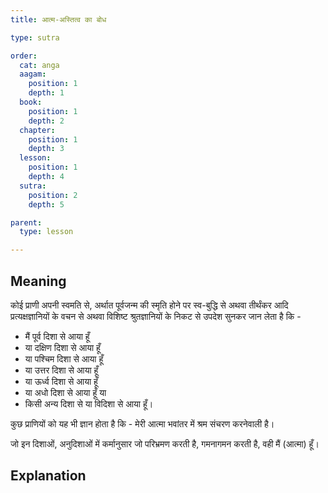 ```yaml
---
title: आत्म-अस्तित्व का बोध

type: sutra

order:
  cat: anga
  aagam: 
    position: 1
    depth: 1
  book: 
    position: 1
    depth: 2
  chapter: 
    position: 1
    depth: 3
  lesson: 
    position: 1
    depth: 4
  sutra: 
    position: 2
    depth: 5

parent:
  type: lesson

---
```


## Meaning
कोई प्राणी अपनी स्वमति से, अर्थात पूर्वजन्म की स्मृति होने पर स्व-बुद्धि से अथवा तीर्थंकर आदि प्रत्यक्षज्ञानियों के वचन से अथवा विशिष्ट श्रुतज्ञानियों के निकट से उपदेश सुनकर जान लेता है कि - 
- मैं पूर्व दिशा से आया हूँ 
- या दक्षिण दिशा से आया हूँ 
- या पश्चिम दिशा से आया हूँ 
- या उत्तर दिशा से आया हूँ 
- या ऊर्ध्व दिशा से आया हूँ 
- या अधो दिशा से आया हूँ या 
- किसी अन्य दिशा से या विदिशा से आया हूँ।

कुछ प्राणियों को यह भी ज्ञान होता है कि - मेरी आत्मा भवांतर में श्रम संचरण करनेवाली है। 

जो इन दिशाओं, अनुदिशाओं में कर्मानुसार जो परिभ्रमण करती है,  गमनागमन करती है, वही मैं (आत्मा) हूँ।

<!-- 
कोई प्राणी स्वयं के स्वमति से, अर्थात पूर्वजन्म के स्मरण से अथवा तीर्थंकर आदि ज्ञानियों के प्रत्यक्ष वचन से अथवा विशिष्ट श्रुतज्ञानियों के पास से वचन सुनकर जान लेता है कि - मैं पूर्व दिशा से आया हूँ या दक्षिण दिशा से आया हूँ या पश्चिम दिशा से आया हूँ या उत्तर दिशा से आया हूँ या ऊर्ध्व दिशा से आया हूँ या अधो दिशा से आया हूँ या कोई अन्य दिशा से या विदिशा से आया हूँ।

किसी प्राणी को यह ज्ञान हो जाता है कि - भवांतर में मेरी आत्मा परिभ्रमण करनेवाली है। इन दिशाओं में और अनुदिशाओं में कर्मानुसार जो परिभ्रमण कर रही है, गमनागमन कर रही है, वह मैं हूँ; मैं आत्मा हूँ। 

**गमनागमन करनेवाली नित्य परिणामी आत्मा को जो जान लेता है, वह आत्मवादी, लोकवादी, कर्मवादी तथा क्रियावादी होता है।** -->

## Explanation